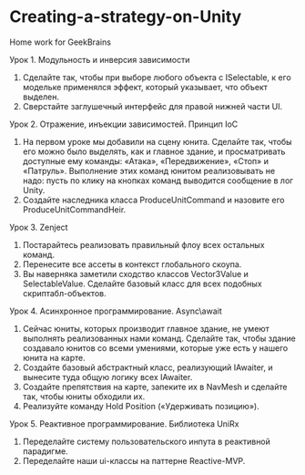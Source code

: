# Creating-a-strategy-on-Unity
Home work for GeekBrains

Урок 1. Модульность и инверсия зависимости

1. Сделайте так, чтобы при выборе любого объекта с ISelectable, к его модельке применялся эффект, который указывает, что объект выделен.
2. Сверстайте заглушечный интерфейс для правой нижней части UI.


Урок 2. Отражение, инъекции зависимостей. Принцип IoC

1. На первом уроке мы добавили на сцену юнита. Сделайте так, чтобы его можно было выделять, как и главное здание, и просматривать доступные ему команды: «Атака», «Передвижение», «Стоп» и «Патруль». Выполнение этих команд юнитом реализовывать не надо: пусть по клику на кнопках команд выводится сообщение в лог Unity.
2. Создайте наследника класса ProduceUnitCommand и назовите его ProduceUnitCommandHeir.


Урок 3. Zenject

1. Постарайтесь реализовать правильный флоу всех остальных команд.
2. Перенесите все ассеты в контекст глобального скоупа.
3. Вы наверняка заметили сходство классов Vector3Value и SelectableValue. Сделайте базовый класс для всех подобных скриптабл-объектов.


Урок 4. Асинхронное программирование. Async\await

1. Сейчас юниты, которых производит главное здание, не умеют выполнять реализованных нами команд. Сделайте так, чтобы здание создавало юнитов со всеми умениями, которые уже есть у нашего юнита на карте.
2. Создайте базовый абстрактный класс, реализующий IAwaiter<T>, и вынесите туда общую логику всех IAwaiter.
3. Создайте препятствия на карте, запеките их в NavMesh и сделайте так, чтобы юниты обходили их.
4. Реализуйте команду Hold Position («Удерживать позицию»).


Урок 5. Реактивное программирование. Библиотека UniRx

1. Переделайте систему пользовательского инпута в реактивной парадигме.
2. Переделайте наши ui-классы на паттерне Reactive-MVP.

